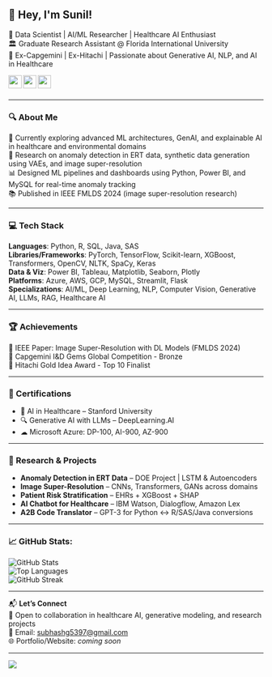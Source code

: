 ## 👋 Hey, I'm Sunil!

🚀 Data Scientist | AI/ML Researcher | Healthcare AI Enthusiast  
🏛️ Graduate Research Assistant @ Florida International University  
🧠 Ex-Capgemini | Ex-Hitachi | Passionate about Generative AI, NLP, and AI in Healthcare

<a href="https://www.linkedin.com/in/g-subhash/">
  <img align="left" width="26px" src="https://cdn.jsdelivr.net/npm/simple-icons@v3/icons/linkedin.svg" />
</a>
<a href="mailto:subhashg5397@gmail.com">
  <img align="left" width="26px" src="https://cdn.jsdelivr.net/npm/simple-icons@v3/icons/gmail.svg" />
</a>
<a href="https://github.com/SubhashG05">
  <img align="left" width="26px" src="https://cdn.jsdelivr.net/npm/simple-icons@v3/icons/github.svg" />
</a>
<br/><br/>

---

### 🔍 About Me
🌱 Currently exploring advanced ML architectures, GenAI, and explainable AI in healthcare and environmental domains  
🧪 Research on anomaly detection in ERT data, synthetic data generation using VAEs, and image super-resolution  
📊 Designed ML pipelines and dashboards using Python, Power BI, and MySQL for real-time anomaly tracking  
📚 Published in IEEE FMLDS 2024 (image super-resolution research)

---

### 💻 Tech Stack
**Languages**: Python, R, SQL, Java, SAS  
**Libraries/Frameworks**: PyTorch, TensorFlow, Scikit-learn, XGBoost, Transformers, OpenCV, NLTK, SpaCy, Keras  
**Data & Viz**: Power BI, Tableau, Matplotlib, Seaborn, Plotly  
**Platforms**: Azure, AWS, GCP, MySQL, Streamlit, Flask  
**Specializations**: AI/ML, Deep Learning, NLP, Computer Vision, Generative AI, LLMs, RAG, Healthcare AI  

---

### 🏆 Achievements
🏅 IEEE Paper: Image Super-Resolution with DL Models (FMLDS 2024)  
🥉 Capgemini I&D Gems Global Competition - Bronze  
🏅 Hitachi Gold Idea Award - Top 10 Finalist  

---

### 📜 Certifications
- 🧬 AI in Healthcare – Stanford University  
- 🔍 Generative AI with LLMs – DeepLearning.AI  
- ☁ Microsoft Azure: DP-100, AI-900, AZ-900  

---

### 🧪 Research & Projects
- **Anomaly Detection in ERT Data** – DOE Project | LSTM & Autoencoders  
- **Image Super-Resolution** – CNNs, Transformers, GANs across domains  
- **Patient Risk Stratification** – EHRs + XGBoost + SHAP  
- **AI Chatbot for Healthcare** – IBM Watson, Dialogflow, Amazon Lex  
- **A2B Code Translator** – GPT-3 for Python ↔ R/SAS/Java conversions

---

### 📈 GitHub Stats:
![GitHub Stats](https://github-readme-stats.vercel.app/api?username=SubhashG05&theme=dark&show_icons=true)  
![Top Languages](https://github-readme-stats.vercel.app/api/top-langs/?username=SubhashG05&layout=compact&theme=dark)  
![GitHub Streak](https://github-readme-streak-stats.herokuapp.com/?user=SubhashG05&theme=dark)

---

📬 **Let’s Connect**  
💼 Open to collaboration in healthcare AI, generative modeling, and research projects  
📧 Email: subhashg5397@gmail.com  
🌐 Portfolio/Website: *coming soon*

---
[![](https://visitcount.itsvg.in/api?id=SubhashG05&label=Profile%20Views&color=1&icon=5&pretty=true)](https://visitcount.itsvg.in)
